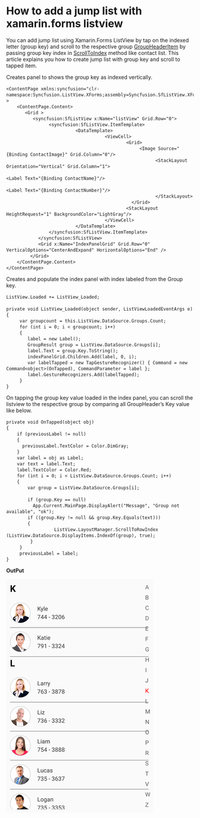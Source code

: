 # How to add a jump list with xamarin.forms listview

You can add jump list using Xamarin.Forms ListView by tap on the indexed letter (group key) and scroll to the respective group [GroupHeaderItem](https://help.syncfusion.com/cr/xamarin/Syncfusion.SfListView.XForms~Syncfusion.ListView.XForms.GroupHeaderItem.html) by passing group key index in [ScrollToIndex](https://help.syncfusion.com/cr/cref_files/xamarin/Syncfusion.SfListView.XForms~Syncfusion.ListView.XForms.LayoutBase~ScrollToRowIndex.html) method like contact list. This article explains you how to create jump list with group key and scroll to tapped item.

Creates panel to shows the group key as indexed vertically.
```
<ContentPage xmlns:syncfusion="clr-namespace:Syncfusion.ListView.XForms;assembly=Syncfusion.SfListView.XForms" >
    <ContentPage.Content>
       <Grid >
          <syncfusion:SfListView x:Name="listView" Grid.Row="0">
                <syncfusion:SfListView.ItemTemplate>
                          <DataTemplate>
                                     <ViewCell>
                                             <Grid>
                                                  <Image Source="{Binding ContactImage}" Grid.Column="0"/>
                                                        <StackLayout Orientation="Vertical" Grid.Column="1">
                                                                     <Label Text="{Binding ContactName}"/>
                                                                     <Label Text="{Binding ContactNumber}"/>
                                                        </StackLayout>
                                               </Grid>
                                             <StackLayout HeightRequest="1" BackgroundColor="LightGray"/>
                                     </ViewCell>
                          </DataTemplate>
                </syncfusion:SfListView.ItemTemplate>                
            </syncfusion:SfListView>
            <Grid x:Name="IndexPanelGrid" Grid.Row="0"  VerticalOptions="CenterAndExpand" HorizontalOptions="End" />
         </Grid>
    </ContentPage.Content>
</ContentPage>
```
Creates and populate the index panel with index labeled from the Group key.

```
ListView.Loaded += ListView_Loaded;

private void ListView_Loaded(object sender, ListViewLoadedEventArgs e)
{
     var groupcount = this.ListView.DataSource.Groups.Count;
     for (int i = 0; i < groupcount; i++)
     {
        label = new Label();  
        GroupResult group = ListView.DataSource.Groups[i];
        label.Text = group.Key.ToString();
        indexPanelGrid.Children.Add(label, 0, i);
        var labelTapped = new TapGestureRecognizer() { Command = new Command<object>(OnTapped), CommandParameter = label };
        label.GestureRecognizers.Add(labelTapped);
     }
}
```
On tapping the group key value loaded in the index panel, you can scroll the listview to the respective group by comparing all GroupHeader’s Key value like below.

```
private void OnTapped(object obj)
{
    if (previousLabel != null)
    {
      previousLabel.TextColor = Color.DimGray;
    }
    var label = obj as Label;
    var text = label.Text;
    label.TextColor = Color.Red;
    for (int i = 0; i < ListView.DataSource.Groups.Count; i++)
    {
        var group = ListView.DataSource.Groups[i];

        if (group.Key == null)
          App.Current.MainPage.DisplayAlert("Message", "Group not available", "ok");
        if ((group.Key != null && group.Key.Equals(text)))
        {
                  ListView.LayoutManager.ScrollToRowIndex (ListView.DataSource.DisplayItems.IndexOf(group), true);
         }
     }
     previousLabel = label;
}
```
**OutPut**

![JumpList](https://github.com/SyncfusionExamples/how-to-add-a-jump-list-with-xamarin.forms-listview/blob/master/Screenshots/JumpList.png)
